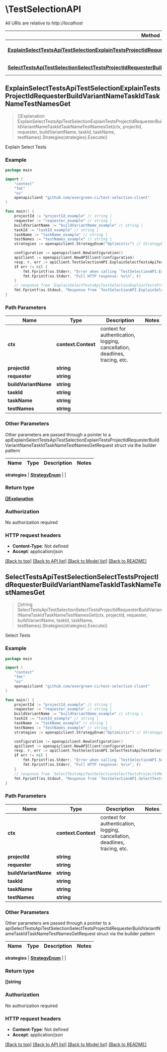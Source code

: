 # \TestSelectionAPI

All URIs are relative to *http://localhost*

Method | HTTP request | Description
------------- | ------------- | -------------
[**ExplainSelectTestsApiTestSelectionExplainTestsProjectIdRequesterBuildVariantNameTaskIdTaskNameTestNamesGet**](TestSelectionAPI.md#ExplainSelectTestsApiTestSelectionExplainTestsProjectIdRequesterBuildVariantNameTaskIdTaskNameTestNamesGet) | **Get** /api/test_selection/explain_tests/{project_id}/{requester}/{build_variant_name}/{task_id}/{task_name}/{test_names}/ | Explain Select Tests
[**SelectTestsApiTestSelectionSelectTestsProjectIdRequesterBuildVariantNameTaskIdTaskNameTestNamesGet**](TestSelectionAPI.md#SelectTestsApiTestSelectionSelectTestsProjectIdRequesterBuildVariantNameTaskIdTaskNameTestNamesGet) | **Get** /api/test_selection/select_tests/{project_id}/{requester}/{build_variant_name}/{task_id}/{task_name}/{test_names}/ | Select Tests



## ExplainSelectTestsApiTestSelectionExplainTestsProjectIdRequesterBuildVariantNameTaskIdTaskNameTestNamesGet

> []Explanation ExplainSelectTestsApiTestSelectionExplainTestsProjectIdRequesterBuildVariantNameTaskIdTaskNameTestNamesGet(ctx, projectId, requester, buildVariantName, taskId, taskName, testNames).Strategies(strategies).Execute()

Explain Select Tests



### Example

```go
package main

import (
	"context"
	"fmt"
	"os"
	openapiclient "github.com/evergreen-ci/test-selection-client"
)

func main() {
	projectId := "projectId_example" // string | 
	requester := "requester_example" // string | 
	buildVariantName := "buildVariantName_example" // string | 
	taskId := "taskId_example" // string | 
	taskName := "taskName_example" // string | 
	testNames := "testNames_example" // string | 
	strategies := openapiclient.StrategyEnum("Optimistic") // StrategyEnum |  (optional)

	configuration := openapiclient.NewConfiguration()
	apiClient := openapiclient.NewAPIClient(configuration)
	resp, r, err := apiClient.TestSelectionAPI.ExplainSelectTestsApiTestSelectionExplainTestsProjectIdRequesterBuildVariantNameTaskIdTaskNameTestNamesGet(context.Background(), projectId, requester, buildVariantName, taskId, taskName, testNames).Strategies(strategies).Execute()
	if err != nil {
		fmt.Fprintf(os.Stderr, "Error when calling `TestSelectionAPI.ExplainSelectTestsApiTestSelectionExplainTestsProjectIdRequesterBuildVariantNameTaskIdTaskNameTestNamesGet``: %v\n", err)
		fmt.Fprintf(os.Stderr, "Full HTTP response: %v\n", r)
	}
	// response from `ExplainSelectTestsApiTestSelectionExplainTestsProjectIdRequesterBuildVariantNameTaskIdTaskNameTestNamesGet`: []Explanation
	fmt.Fprintf(os.Stdout, "Response from `TestSelectionAPI.ExplainSelectTestsApiTestSelectionExplainTestsProjectIdRequesterBuildVariantNameTaskIdTaskNameTestNamesGet`: %v\n", resp)
}
```

### Path Parameters


Name | Type | Description  | Notes
------------- | ------------- | ------------- | -------------
**ctx** | **context.Context** | context for authentication, logging, cancellation, deadlines, tracing, etc.
**projectId** | **string** |  | 
**requester** | **string** |  | 
**buildVariantName** | **string** |  | 
**taskId** | **string** |  | 
**taskName** | **string** |  | 
**testNames** | **string** |  | 

### Other Parameters

Other parameters are passed through a pointer to a apiExplainSelectTestsApiTestSelectionExplainTestsProjectIdRequesterBuildVariantNameTaskIdTaskNameTestNamesGetRequest struct via the builder pattern


Name | Type | Description  | Notes
------------- | ------------- | ------------- | -------------






 **strategies** | [**StrategyEnum**](StrategyEnum.md) |  | 

### Return type

[**[]Explanation**](Explanation.md)

### Authorization

No authorization required

### HTTP request headers

- **Content-Type**: Not defined
- **Accept**: application/json

[[Back to top]](#) [[Back to API list]](../README.md#documentation-for-api-endpoints)
[[Back to Model list]](../README.md#documentation-for-models)
[[Back to README]](../README.md)


## SelectTestsApiTestSelectionSelectTestsProjectIdRequesterBuildVariantNameTaskIdTaskNameTestNamesGet

> []string SelectTestsApiTestSelectionSelectTestsProjectIdRequesterBuildVariantNameTaskIdTaskNameTestNamesGet(ctx, projectId, requester, buildVariantName, taskId, taskName, testNames).Strategies(strategies).Execute()

Select Tests



### Example

```go
package main

import (
	"context"
	"fmt"
	"os"
	openapiclient "github.com/evergreen-ci/test-selection-client"
)

func main() {
	projectId := "projectId_example" // string | 
	requester := "requester_example" // string | 
	buildVariantName := "buildVariantName_example" // string | 
	taskId := "taskId_example" // string | 
	taskName := "taskName_example" // string | 
	testNames := "testNames_example" // string | 
	strategies := openapiclient.StrategyEnum("Optimistic") // StrategyEnum |  (optional)

	configuration := openapiclient.NewConfiguration()
	apiClient := openapiclient.NewAPIClient(configuration)
	resp, r, err := apiClient.TestSelectionAPI.SelectTestsApiTestSelectionSelectTestsProjectIdRequesterBuildVariantNameTaskIdTaskNameTestNamesGet(context.Background(), projectId, requester, buildVariantName, taskId, taskName, testNames).Strategies(strategies).Execute()
	if err != nil {
		fmt.Fprintf(os.Stderr, "Error when calling `TestSelectionAPI.SelectTestsApiTestSelectionSelectTestsProjectIdRequesterBuildVariantNameTaskIdTaskNameTestNamesGet``: %v\n", err)
		fmt.Fprintf(os.Stderr, "Full HTTP response: %v\n", r)
	}
	// response from `SelectTestsApiTestSelectionSelectTestsProjectIdRequesterBuildVariantNameTaskIdTaskNameTestNamesGet`: []string
	fmt.Fprintf(os.Stdout, "Response from `TestSelectionAPI.SelectTestsApiTestSelectionSelectTestsProjectIdRequesterBuildVariantNameTaskIdTaskNameTestNamesGet`: %v\n", resp)
}
```

### Path Parameters


Name | Type | Description  | Notes
------------- | ------------- | ------------- | -------------
**ctx** | **context.Context** | context for authentication, logging, cancellation, deadlines, tracing, etc.
**projectId** | **string** |  | 
**requester** | **string** |  | 
**buildVariantName** | **string** |  | 
**taskId** | **string** |  | 
**taskName** | **string** |  | 
**testNames** | **string** |  | 

### Other Parameters

Other parameters are passed through a pointer to a apiSelectTestsApiTestSelectionSelectTestsProjectIdRequesterBuildVariantNameTaskIdTaskNameTestNamesGetRequest struct via the builder pattern


Name | Type | Description  | Notes
------------- | ------------- | ------------- | -------------






 **strategies** | [**StrategyEnum**](StrategyEnum.md) |  | 

### Return type

**[]string**

### Authorization

No authorization required

### HTTP request headers

- **Content-Type**: Not defined
- **Accept**: application/json

[[Back to top]](#) [[Back to API list]](../README.md#documentation-for-api-endpoints)
[[Back to Model list]](../README.md#documentation-for-models)
[[Back to README]](../README.md)

